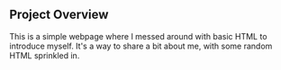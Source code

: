 ## Project Overview

This is a simple webpage where I messed around with basic HTML to introduce myself. It's a way to share a bit about me, with some random HTML sprinkled in.
